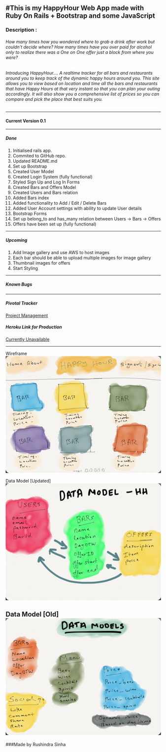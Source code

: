 #This is my HappyHour Web App made with Ruby On Rails + Bootstrap and some JavaScript
---

### Description :
###### How many times how you wondered where to grab a drink after work but couldn't decide where? How many times have you over paid for alcohol only to realize there was a One on One offer just a block from where you were?
###### Introducing HappyHour.... A realtime tracker for all bars and restaurants around you to keep track of the dynamic happy hours around you. This site allows you to view based on location and time all the bars and restaurants that have Happy Hours at that very instant so that you can plan your outing accordingly. It will also show you a comprehensive list of prices so you can compare and pick the place that best suits you.

___
#### Current Version 0.1
---
##### Done
1. Initialised rails app.
2. Commited to GitHub repo.
3. Updated README.md
4. Set up Bootstrap
5. Created User Model
6. Created Login System (fully functional)
7. Styled Sign Up and Log In Forms
8. Created Bars and Offers Model
9. Created Users and Bars relation
10. Added Bars index
11. Added functionality to Add / Edit / Delete Bars
12. Added User Account settings with ability to update User details
13. Bootstrap Forms
14. Set up belong_to and has_many relation between Users -> Bars -> Offers
15. Offers have been set up (fully functional)

---

##### Upcoming
1. Add Image gallery and use AWS to host images
2. Each bar should be able to upload multiple images for image gallery
3. Thumbnail images for offers
4. Start Styling

---
##### Known Bugs


---
##### Pivotal Tracker
[Project Management](https://www.pivotaltracker.com/n/projects/1320884)

##### Heroku Link for Production

[Currently Unavailable](#)

---

Wireframe
![Wireframe](assets/wireframe.png)

Data Model [Updated]
![Data Model](assets/dmnew.png)

Data Model [Old]
![Data Model](assets/dm.png)
---

###Made by Rushindra Sinha